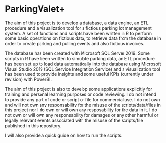 # ParkingValet+
The aim of this project is to develop a database, a data engine, an ETL procedure and a visualization tool for a fictious parking lot management system. A set of functions and scripts have been written in R to perform some basic operations on fictious data, to retrieve data from the database in order to create parking and pulling events and also fictious invoices.

The database has been created with Microsoft SQL Server 2019. Some scripts in R have been written to simulate parking data, an ETL procedure has been set up to load data automatically into the database using Microsoft Visual Studio 2019 (SQL Service Integration Service) and a visualization tool has been used to provide insights and some useful KPIs (currently under revision) with PowerBI.
  
The aim of this project is also to develop some applications explicitly for training and personal learning purposes or code reviewing. I do not intend to provide any part of code or script or file for commercial use. I do not own and will not own any responsability for the misuse of the scripts/data/files in this project nor I do own or will own any resposability for the data in it. I do not own or will own any responsability for damages or any other harmful or legally relevant events associated with the misuse of the scripts/file published in this repository.

I will also provide a quick guide on how to run the scripts.
